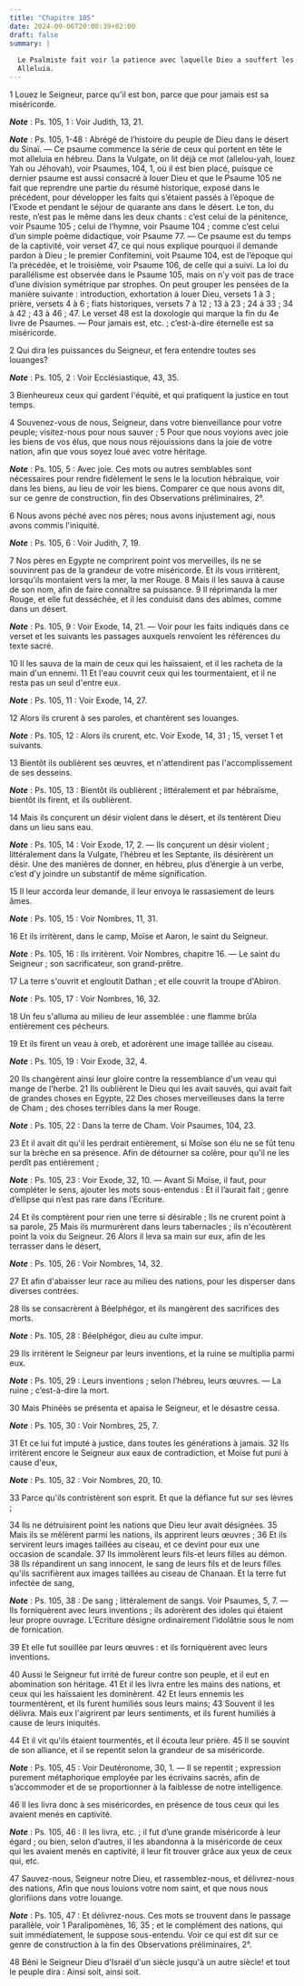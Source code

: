 ```yaml
---
title: "Chapitre 105"
date: 2024-09-06T20:00:39+02:00
draft: false
summary: |
  
  Le Psalmiste fait voir la patience avec laquelle Dieu a souffert les infidélités de son peuple et les divers châtiments dont il s’est servi pour les ramener à lui.
  Alleluia.
---
```



1 Louez le Seigneur, parce qu'il est bon, parce que pour jamais est sa miséricorde.

***Note*** :  Ps. 105, 1 : Voir Judith, 13, 21.

***Note*** :  Ps. 105, 1-48 : Abrégé de l’histoire du peuple de Dieu dans le désert du Sinaï. ― Ce psaume commence la série de ceux qui portent en tête le mot alleluia en hébreu. Dans la Vulgate, on lit déjà ce mot (allelou-yah, louez Yah ou Jéhovah), voir Psaumes, 104, 1, où il est bien placé, puisque ce dernier psaume est aussi consacré à louer Dieu et que le Psaume 105 ne fait que reprendre une partie du résumé historique, exposé dans le précédent, pour développer les faits qui s’étaient passés à l’époque de l’Exode et pendant le séjour de quarante ans dans le désert. Le ton, du reste, n’est pas le même dans les deux chants : c’est celui de la pénitence, voir Psaume 105 ; celui de l’hymne, voir Psaume 104 ; comme c’est celui d’un simple poème didactique, voir Psaume 77. ― Ce psaume est du temps de la captivité, voir verset 47, ce qui nous explique pourquoi il demande pardon à Dieu ; le premier Confitemini, voit Psaume 104, est de l’époque qui l’a précédée, et le troisième, voir Psaume 106, de celle qui a suivi. La
loi du parallélisme est observée dans le Psaume 105, mais on n’y voit pas de trace d’une division symétrique par strophes. On peut grouper les pensées de la manière suivante : introduction, exhortation à louer Dieu, versets 1 à 3 ; prière, versets 4 à 6 ; fiats historiques, versets 7 à 12 ; 13 à 23 ; 24 à 33 ; 34 à 42 ; 43 à 46 ; 47. Le verset 48 est la doxologie qui marque la fin du 4e livre de Psaumes. ― Pour jamais est, etc. ; c’est-à-dire éternelle est sa miséricorde.


2 Qui dira les puissances du Seigneur, et fera entendre toutes ses louanges?

***Note*** :  Ps. 105, 2 : Voir Ecclésiastique, 43, 35.

3 Bienheureux ceux qui gardent l'équité, et qui pratiquent la justice en tout temps.


4 Souvenez-vous de nous, Seigneur, dans votre bienveillance pour votre peuple; visitez-nous pour nous sauver ; 5 Pour que nous voyions avec joie les biens de vos élus, que nous nous réjouissions dans la joie de votre nation, afin que vous soyez loué avec votre héritage.

***Note*** :  Ps. 105, 5 : Avec joie. Ces mots ou autres semblables sont nécessaires pour rendre fidèlement le sens le la locution hébraïque, voir dans les biens, au lieu de voir les biens. Comparer ce que nous avons dit, sur ce genre de construction, fin des Observations préliminaires, 2°.


6 Nous avons péché avec nos pères; nous avons injustement agi, nous avons commis l'iniquité.

***Note*** :  Ps. 105, 6 : Voir Judith, 7, 19.


7 Nos pères en Egypte ne comprirent point vos merveilles, ils ne se souvinrent pas de la grandeur de votre miséricorde. Et ils vous irritèrent, lorsqu'ils montaient vers la mer, la mer Rouge. 8 Mais il les sauva à cause de son nom, afin de faire connaître sa puissance. 9 Il réprimanda la mer Rouge, et elle fut desséchée, et il les conduisit dans des abîmes, comme dans un désert.

***Note*** :  Ps. 105, 9 : Voir Exode, 14, 21. ― Voir pour les faits indiqués dans ce verset et les suivants les passages auxquels renvoient les références du texte sacré.

10 Il les sauva de la main de ceux qui les haïssaient, et il les racheta de la main d'un ennemi. 11 Et l'eau couvrit ceux qui les tourmentaient, et il ne resta pas un seul d'entre eux.

***Note*** :  Ps. 105, 11 : Voir Exode, 14, 27.

12 Alors ils crurent à ses paroles, et chantèrent ses louanges.

***Note*** :  Ps. 105, 12 : Alors ils crurent, etc. Voir Exode, 14, 31 ; 15, verset 1 et suivants.


13 Bientôt ils oublièrent ses œuvres, et n'attendirent pas l'accomplissement de ses desseins.

***Note*** :  Ps. 105, 13 : Bientôt ils oublièrent ; littéralement et par hébraïsme, bientôt ils firent, et ils oublièrent.

14 Mais ils conçurent un désir violent dans le désert, et ils tentèrent Dieu dans un lieu sans eau.

***Note*** :  Ps. 105, 14 : Voir Exode, 17, 2. ― Ils conçurent un désir violent ; littéralement dans la Vulgate, l’hébreu et les Septante, ils désirèrent un désir. Une des manières de donner, en hébreu, plus d’énergie à un verbe, c’est d’y joindre un substantif de même signification.

15 Il leur accorda leur demande, il leur envoya le rassasiement de leurs âmes.

***Note*** :  Ps. 105, 15 : Voir Nombres, 11, 31.


16 Et ils irritèrent, dans le camp, Moïse et Aaron, le saint du Seigneur.

***Note*** :  Ps. 105, 16 : Ils irritèrent. Voir Nombres, chapitre 16. ― Le saint du Seigneur ; son sacrificateur, son grand-prêtre.

17 La terre s'ouvrit et engloutit Dathan ; et elle couvrit la troupe d'Abiron.

***Note*** :  Ps. 105, 17 : Voir Nombres, 16, 32.

18 Un feu s'alluma au milieu de leur assemblée : une flamme brûla entièrement ces pécheurs.


19 Et ils firent un veau à oreb, et adorèrent une image taillée au ciseau.

***Note*** :  Ps. 105, 19 : Voir Exode, 32, 4.

20 Ils changèrent ainsi leur gloire contre la ressemblance d'un veau qui mange de l'herbe. 21 Ils oublièrent le Dieu qui les avait sauvés, qui avait fait de grandes choses en Egypte, 22 Des choses merveilleuses dans la terre de Cham ; des choses terribles dans la mer Rouge.

***Note*** :  Ps. 105, 22 : Dans la terre de Cham. Voir Psaumes, 104, 23.

23 Et il avait dit qu'il les perdrait entièrement, si Moïse son élu ne se fût tenu sur la brèche en sa présence. Afin de détourner sa colère, pour qu'il ne les perdît pas entièrement ;

***Note*** :  Ps. 105, 23 : Voir Exode, 32, 10. ― Avant Si Moïse, il faut, pour compléter le sens, ajouter les mots sous-entendus : Et il l’aurait fait ; genre d’ellipse qui n’est pas rare dans l’Ecriture.


24 Et ils comptèrent pour rien une terre si désirable ; Ils ne crurent point à sa parole, 25 Mais ils murmurèrent dans leurs tabernacles ; ils n'écoutèrent point la voix du Seigneur. 26 Alors il leva sa main sur eux, afin de les terrasser dans le désert,

***Note*** :  Ps. 105, 26 : Voir Nombres, 14, 32.

27 Et afin d'abaisser leur race au milieu des nations, pour les disperser dans diverses contrées.


28 Ils se consacrèrent à Béelphégor, et ils mangèrent des sacrifices des morts.

***Note*** :  Ps. 105, 28 : Béelphégor, dieu au culte impur.

29 Ils irritèrent le Seigneur par leurs inventions, et la ruine se multiplia parmi eux.

***Note*** :  Ps. 105, 29 : Leurs inventions ; selon l’hébreu, leurs œuvres. ― La ruine ; c’est-à-dire la mort.

30 Mais Phinéès se présenta et apaisa le Seigneur, et le désastre cessa.

***Note*** :  Ps. 105, 30 : Voir Nombres, 25, 7.

31 Et ce lui fut imputé à justice, dans toutes les générations à jamais. 32 Ils irritèrent encore le Seigneur aux eaux de contradiction, et Moïse fut puni à cause d'eux,

***Note*** :  Ps. 105, 32 : Voir Nombres, 20, 10.

33 Parce qu'ils contristèrent son esprit. Et que la défiance fut sur ses lèvres ;


34 Ils ne détruisirent point les nations que Dieu leur avait désignées. 35 Mais ils se mêlèrent parmi les nations, ils apprirent leurs œuvres ; 36 Et ils servirent leurs images taillées au ciseau, et ce devint pour eux une occasion de scandale. 37 Ils immolèrent leurs fils-et leurs filles au démon. 38 Ils répandirent un sang innocent, le sang de leurs fils et de leurs filles qu'ils sacrifièrent aux images taillées au ciseau de Chanaan. Et la terre fut infectée de sang,

***Note*** :  Ps. 105, 38 : De sang ; littéralement de sangs. Voir Psaumes, 5, 7. ― Ils forniquèrent avec leurs inventions ; ils adorèrent des idoles qui étaient leur propre ouvrage. L’Ecriture désigne ordinairement l’idolâtrie sous le nom de fornication.

39 Et elle fut souillée par leurs œuvres : et ils forniquèrent avec leurs inventions.


40 Aussi le Seigneur fut irrité de fureur contre son peuple, et il eut en abomination son héritage. 41 Et il les livra entre les mains des nations, et ceux qui les haïssaient les dominèrent. 42 Et leurs ennemis les tourmentèrent, et ils furent humiliés sous leurs mains; 43 Souvent il les délivra. Mais eux l'aigrirent par leurs sentiments, et ils furent humiliés à cause de leurs iniquités.


44 Et il vit qu'ils étaient tourmentés, et il écouta leur prière. 45 Il se souvint de son alliance, et il se repentit selon la grandeur de sa miséricorde.

***Note*** :  Ps. 105, 45 : Voir Deutéronome, 30, 1. ― Il se repentit ; expression purement métaphorique employée par les écrivains sacrés, afin de s’accommoder et de se proportionner à la faiblesse de notre intelligence.

46 Il les livra donc à ses miséricordes, en présence de tous ceux qui les avaient menés en captivité.

***Note*** :  Ps. 105, 46 : Il les livra, etc. ; il fut d’une grande miséricorde à leur égard ; ou bien, selon d’autres, il les abandonna à la miséricorde de ceux qui les avaient menés en captivité, il leur fit trouver grâce aux yeux de ceux qui, etc.


47 Sauvez-nous, Seigneur notre Dieu, et rassemblez-nous, et délivrez-nous des nations, Afin que nous louions votre nom saint, et que nous nous glorifiions dans votre louange.

***Note*** :  Ps. 105, 47 : Et délivrez-nous. Ces mots se trouvent dans le passage parallèle, voir 1 Paralipomènes, 16, 35 ; et le complément des nations, qui suit immédiatement, le suppose sous-entendu. Voir ce qui est dit sur ce genre de construction à la fin des Observations préliminaires, 2°.


48 Béni le Seigneur Dieu d'Israël d'un siècle jusqu'à un autre siècle! et tout le peuple dira : Ainsi soit, ainsi soit.

